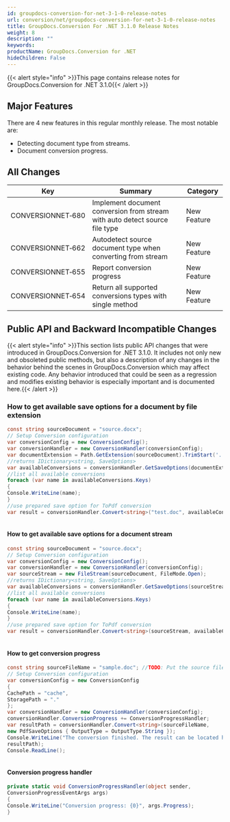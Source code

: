 ```yaml
---
id: groupdocs-conversion-for-net-3-1-0-release-notes
url: conversion/net/groupdocs-conversion-for-net-3-1-0-release-notes
title: GroupDocs.Conversion For .NET 3.1.0 Release Notes
weight: 8
description: ""
keywords: 
productName: GroupDocs.Conversion for .NET
hideChildren: False
---
```

{{< alert style="info" >}}This page contains release notes for GroupDocs.Conversion for .NET 3.1.0{{< /alert >}}

## Major Features

There are 4 new features in this regular monthly release. The most notable are:

*   Detecting document type from streams.
*   Document conversion progress.

## All Changes

| Key | Summary | Category |
| --- | --- | --- |
| CONVERSIONNET&#8209;680 | Implement document conversion from stream with auto detect source file type | New Feature |
| CONVERSIONNET&#8209;662 | Autodetect source document type when converting from stream | New Feature |
| CONVERSIONNET&#8209;655 | Report conversion progress | New Feature |
| CONVERSIONNET&#8209;654 | Return all supported conversions types with single method | New Feature |

## Public API and Backward Incompatible Changes

{{< alert style="info" >}}This section lists public API changes that were introduced in GroupDocs.Conversion for .NET 3.1.0. It includes not only new and obsoleted public methods, but also a description of any changes in the behavior behind the scenes in GroupDocs.Conversion which may affect existing code. Any behavior introduced that could be seen as a regression and modifies existing behavior is especially important and is documented here.{{< /alert >}}

### How to get available save options for a document by file extension



```csharp
const string sourceDocument = "source.docx";
// Setup Conversion configuration
var conversionConfig = new ConversionConfig();
var conversionHandler = new ConversionHandler(conversionConfig);
var documentExtension = Path.GetExtension(sourceDocument).TrimStart('.');
//returns IDictionary<string, SaveOptions>
var availableConversions = conversionHandler.GetSaveOptions(documentExtension);
//list all available conversions
foreach (var name in availableConversions.Keys)
{
Console.WriteLine(name);
}
//use prepared save option for ToPdf conversion
var result = conversionHandler.Convert<string>("test.doc", availableConversions["pdf"]);
 
```

#### How to get available save options for a document stream



```csharp
const string sourceDocument = "source.docx";
// Setup Conversion configuration
var conversionConfig = new ConversionConfig();
var conversionHandler = new ConversionHandler(conversionConfig);
var sourceStream = new FileStream(sourceDocument, FileMode.Open);
//returns IDictionary<string, SaveOptions>
var availableConversions = conversionHandler.GetSaveOptions(sourceStream);
//list all available conversions
foreach (var name in availableConversions.Keys)
{
Console.WriteLine(name);
}
//use prepared save option for ToPdf conversion
var result = conversionHandler.Convert<string>(sourceStream, availableConversions["pdf"]);
 
```

#### How to get conversion progress



```csharp
const string sourceFileName = "sample.doc"; //TODO: Put the source filename here
// Setup Conversion configuration
var conversionConfig = new ConversionConfig
{
CachePath = "cache",
StoragePath = "."
};
var conversionHandler = new ConversionHandler(conversionConfig);
conversionHandler.ConversionProgress += ConversionProgressHandler;
var resultPath = conversionHandler.Convert<string>(sourceFileName,
new PdfSaveOptions { OutputType = OutputType.String });
Console.WriteLine("The conversion finished. The result can be located here: {0}. Press <<ENTER>> to exit.",
resultPath);
Console.ReadLine();
 
```

#### Conversion progress handler



```csharp
private static void ConversionProgressHandler(object sender,
ConversionProgressEventArgs args)
{
Console.WriteLine("Conversion progress: {0}", args.Progress);
}
 
```
